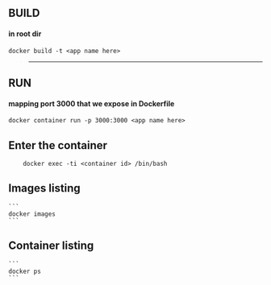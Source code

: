 ## BUILD

#### in root dir

```
docker build -t <app name here>
```

> ---

## RUN

#### mapping port 3000 that we expose in Dockerfile

```
docker container run -p 3000:3000 <app name here>
```

## Enter the container

```
    docker exec -ti <container id> /bin/bash
```

## Images listing

    ```
    docker images
    ```

## Container listing

    ```
    docker ps
    ```
